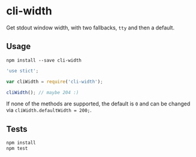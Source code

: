 cli-width
=========

Get stdout window width, with two fallbacks, `tty` and then a default.

## Usage

```
npm install --save cli-width
```

```js
'use stict';

var cliWidth = require('cli-width');

cliWidth(); // maybe 204 :)
```

If none of the methods are supported, the default is `0` and
can be changed via `cliWidth.defaultWidth = 200;`.

## Tests

```bash
npm install
npm test
```
